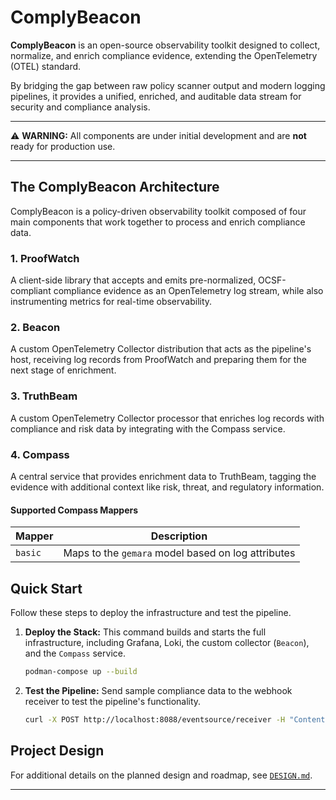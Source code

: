 # ComplyBeacon

**ComplyBeacon** is an open-source observability toolkit designed to collect, normalize, and enrich compliance evidence, extending the OpenTelemetry (OTEL) standard.

By bridging the gap between raw policy scanner output and modern logging pipelines, it provides a unified, enriched, and auditable data stream for security and compliance analysis.

---

⚠️ **WARNING:** All components are under initial development and are **not** ready for production use.

---

## The ComplyBeacon Architecture

ComplyBeacon is a policy-driven observability toolkit composed of four main components that work together to process and enrich compliance data.

### 1. ProofWatch

A client-side library that accepts and emits pre-normalized, OCSF-compliant compliance evidence as an OpenTelemetry log stream, while also instrumenting metrics for real-time observability.

### 2. Beacon

A custom OpenTelemetry Collector distribution that acts as the pipeline's host, receiving log records from ProofWatch and preparing them for the next stage of enrichment.

### 3. TruthBeam

A custom OpenTelemetry Collector processor that enriches log records with compliance and risk data by integrating with the Compass service.

### 4. Compass

A central service that provides enrichment data to TruthBeam, tagging the evidence with additional context like risk, threat, and regulatory information.

#### Supported Compass Mappers

| Mapper  | Description                                        |
|---------|----------------------------------------------------|
| `basic` | Maps to the `gemara` model based on log attributes |

## Quick Start

Follow these steps to deploy the infrastructure and test the pipeline.

1.  **Deploy the Stack:**
    This command builds and starts the full infrastructure, including Grafana, Loki, the custom collector (`Beacon`), and the `Compass` service.
    ```bash
    podman-compose up --build
    ```

2.  **Test the Pipeline:**
    Send sample compliance data to the webhook receiver to test the pipeline's functionality.
    ```bash
    curl -X POST http://localhost:8088/eventsource/receiver -H "Content-Type: application/json" -d @hack/sampledata/evidence.json
    ```

## Project Design

For additional details on the planned design and roadmap, see [`DESIGN.md`](./docs/DESIGN.md).

---